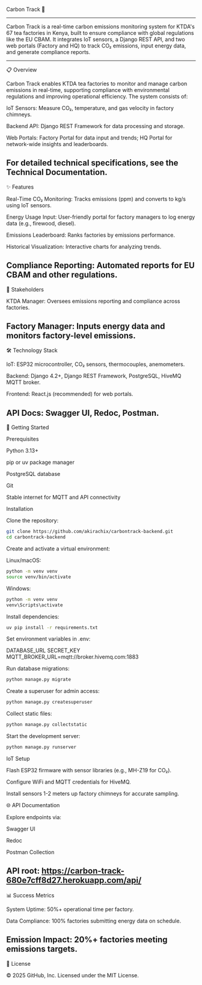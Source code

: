 Carbon Track 🌱

---



Carbon Track is a real-time carbon emissions monitoring system for KTDA's 67 tea factories in Kenya, built to ensure compliance with global regulations like the EU CBAM. It integrates IoT sensors, a Django REST API, and two web portals (Factory and HQ) to track CO₂ emissions, input energy data, and generate compliance reports.

---

📋 Overview

Carbon Track enables KTDA tea factories to monitor and manage carbon emissions in real-time, supporting compliance with environmental regulations and improving operational efficiency. The system consists of:





IoT Sensors: Measure CO₂, temperature, and gas velocity in factory chimneys.



Backend API: Django REST Framework for data processing and storage.



Web Portals: Factory Portal for data input and trends; HQ Portal for network-wide insights and leaderboards.

For detailed technical specifications, see the Technical Documentation.
---
✨ Features





Real-Time CO₂ Monitoring: Tracks emissions (ppm) and converts to kg/s using IoT sensors.



Energy Usage Input: User-friendly portal for factory managers to log energy data (e.g., firewood, diesel).



Emissions Leaderboard: Ranks factories by emissions performance.



Historical Visualization: Interactive charts for analyzing trends.



Compliance Reporting: Automated reports for EU CBAM and other regulations.
---
👥 Stakeholders





KTDA Manager: Oversees emissions reporting and compliance across factories.



Factory Manager: Inputs energy data and monitors factory-level emissions.
---
🛠️ Technology Stack





IoT: ESP32 microcontroller, CO₂ sensors, thermocouples, anemometers.



Backend: Django 4.2+, Django REST Framework, PostgreSQL, HiveMQ MQTT broker.



Frontend: React.js (recommended) for web portals.



API Docs: Swagger UI, Redoc, Postman.
---
🚀 Getting Started

Prerequisites





Python 3.13+



pip or uv package manager



PostgreSQL database



Git



Stable internet for MQTT and API connectivity

Installation





Clone the repository:
```sh
git clone https://github.com/akirachix/carbontrack-backend.git
cd carbontrack-backend
```


Create and activate a virtual environment:





Linux/macOS:
```sh
python -m venv venv
source venv/bin/activate

```

Windows:
```sh
python -m venv venv
venv\Scripts\activate

```

Install dependencies:
```sh
uv pip install -r requirements.txt

```

Set environment variables in .env:

DATABASE_URL
SECRET_KEY
MQTT_BROKER_URL=mqtt://broker.hivemq.com:1883



Run database migrations:
```sh
python manage.py migrate

```

Create a superuser for admin access:
```sh
python manage.py createsuperuser
```


Collect static files:
```sh
python manage.py collectstatic

```

Start the development server:
```sh
python manage.py runserver
```
IoT Setup





Flash ESP32 firmware with sensor libraries (e.g., MH-Z19 for CO₂).



Configure WiFi and MQTT credentials for HiveMQ.



Install sensors 1-2 meters up factory chimneys for accurate sampling.

🌐 API Documentation

Explore endpoints via:





Swagger UI



Redoc



Postman Collection

API root: https://carbon-track-680e7cff8d27.herokuapp.com/api/
---
📊 Success Metrics





System Uptime: 50%+ operational time per factory.



Data Compliance: 100% factories submitting energy data on schedule.



Emission Impact: 20%+ factories meeting emissions targets.
---
📜 License

© 2025 GitHub, Inc. Licensed under the MIT License.
